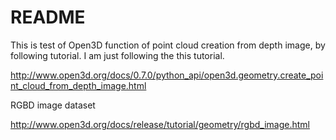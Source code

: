 # README

This is test of Open3D function of point cloud creation from depth image, by following tutorial.
I am just following the this tutorial.

http://www.open3d.org/docs/0.7.0/python_api/open3d.geometry.create_point_cloud_from_depth_image.html

RGBD image dataset

http://www.open3d.org/docs/release/tutorial/geometry/rgbd_image.html


